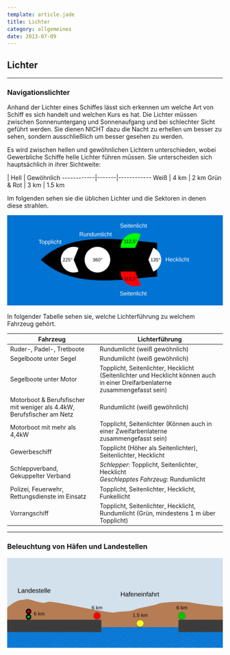 ```yaml
---
template: article.jade
title: Lichter
category: allgemeines
date: 2013-07-09
---
```


## Lichter

---

### Navigationslichter

Anhand der Lichter eines Schiffes lässt sich erkennen um welche Art von Schiff es sich handelt
	und welchen Kurs es hat. Die Lichter müssen zwischen Sonnenuntergang und Sonnenaufgang und bei schlechter Sicht
	geführt werden. Sie dienen NICHT dazu die Nacht zu erhellen um besser zu sehen, sondern ausschließlich um
	besser gesehen zu werden.

Es wird zwischen hellen und gewöhnlichen Lichtern unterschieden, wobei Gewerbliche Schiffe helle Lichter
	führen müssen. Sie unterscheiden sich hauptsächlich in ihrer Sichtweite:

<p></p>     | Hell  | Gewöhnlich
------------|-------|------------
Weiß        | 4 km  | 2 km
Grün & Rot  | 3 km  | 1.5 km

Im folgenden sehen sie die üblichen Lichter und die Sektoren in denen diese strahlen.

![Lichterführung eines Bootes](img/beleuchtung.svg)

In folgender Tabelle sehen sie, welche Lichterführung zu welchem Fahrzeug gehört.

Fahrzeug                            | Lichterführung
------------------------------------|-------------------------------
Ruder-, Padel-, Tretboote           | Rundumlicht (weiß gewöhnlich)
Segelboote unter Segel              | Rundumlicht (weiß gewöhnlich)
Segelboote unter Motor              | Topplicht, Seitenlichter, Hecklicht (Seitenlichter und Hecklicht können auch in einer Dreifarbenlaterne zusammengefasst sein)
Motorboot & Berufsfischer mit weniger als 4.4kW, Berufsfischer am Netz | Rundumlicht (weiß gewöhnlich)
Motorboot mit mehr als 4,4kW        | Topplicht, Seitenlichter (Können auch in einer Zweifarbenlaterne zusammengefasst sein)
Gewerbeschiff                       | Topplicht (Höher als Seitenlichter), Seitenlichter, Hecklicht
Schleppverband, Gekuppelter Verband | *Schlepper*: Topplicht, Seitenlichter, Hecklicht<br>*Geschlepptes Fahrzeug*: Rundumlicht
Polizei, Feuerwehr, Rettungsdienste im Einsatz | Topplicht, Seitenlichter, Hecklicht, Funkellicht
Vorrangschiff                       | Topplicht, Seitenlichter, Hecklicht, Rundumlicht (Grün, mindestens 1 m über Topplicht)

---

### Beleuchtung von Häfen und Landestellen

![Beleuchtung von Häfen](img/hafen.svg)